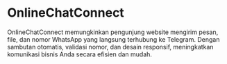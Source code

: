 # OnlineChatConnect
OnlineChatConnect memungkinkan pengunjung website mengirim pesan, file, dan nomor WhatsApp yang langsung terhubung ke Telegram. Dengan sambutan otomatis, validasi nomor, dan desain responsif, meningkatkan komunikasi bisnis Anda secara efisien dan mudah.
